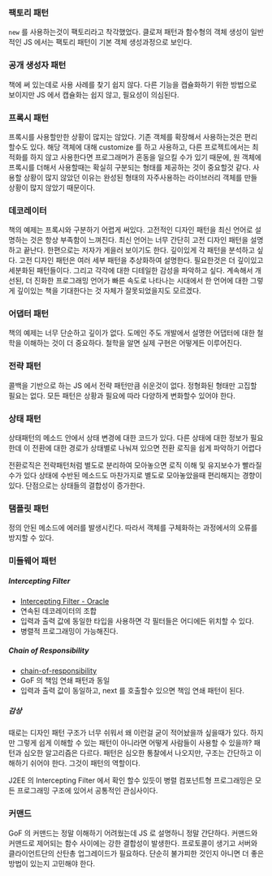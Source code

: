 ### 팩토리 패턴
`new` 를 사용하는것이 팩토리라고 착각했었다. 클로져 패턴과 함수형의 객체 생성이 일반적인 JS 에서는 팩토리 패턴이 기본 객체 생성과정으로 보인다.

### 공개 생성자 패턴
책에 써 있는데로 사용 사례를 찾기 쉽지 않다. 다른 기능을 캡슐화하기 위한 방법으로 보이지만 JS 에서 캡슐화는 쉽지 않고, 필요성이 의심된다.

### 프록시 패턴
프록시를 사용할만한 상황이 많지는 않았다. 기존 객체를 확장해서 사용하는것은 편리 할수도 있다.
해당 객체에 대해 customize 를 하고 사용하고, 다른 프로젝트에서는 최적화를 하지 않고 사용한다면 프로그래머가 혼동을 일으킬 수가 있기 때문에,
원 객체에 프록시를 더해서 사용할때는 확실히 구분되는 형태를 제공하는 것이 중요할것 같다.
사용할 상황이 많지 않았던 이유는 완성된 형태의 자주사용하는 라이브러리 객체를 만들 상황이 많지 않았기 때문이다.

### 데코레이터
책의 예제는 프록시와 구분하기 어렵게 써있다. 고전적인 디자인 패턴을 최신 언어로 설명하는 것은 항상 부족함이 느껴진다. 최신 언어는 너무 간단히 고전 디자인 패턴을 설명하고 끝난다. 한편으로는 저자가 게을러 보이기도 한다.
깊이있게 각 패턴을 분석하고 싶다. 고전 디자인 패턴은 여러 세부 패턴을 추상화하여 설명한다. 필요한것은 더 깊이있고 세분화된 패턴들이다. 그리고 각각에 대한 디테일한 감성을 파악하고 싶다.
계속해서 개선된, 더 진화한 프로그래밍 언어가 빠른 속도로 나타나는 시대에서 한 언어에 대한 그렇게 깊이있는 책을 기대한다는 것 자체가 잘못되었을지도 모르겠다.

### 어댑터 패턴
책의 예제는 너무 단순하고 깊이가 없다. 도메인 주도 개발에서 설명한 어댑터에 대한 철학을 이해하는 것이 더 중요하다. 철학을 알면 실제 구현은 어떻게든 이루어진다.

### 전략 패턴
콜백을 기반으로 하는 JS 에서 전략 패턴만큼 쉬운것이 없다. 정형화된 형태만 고집할 필요는 없다. 모든 패턴은 상황과 필요에 따라 다양하게 변화할수 있어야 한다.

### 상태 패턴
상태패턴의 메소드 안에서 상태 변경에 대한 코드가 있다.
다른 상태에 대한 정보가 필요한데
이 전환에 대한 경로가 상태별로 나눠져 있으면 전환 로직을 쉽게 파악하기 어렵다

전환로직은 전략패턴처럼 별도로 분리하여 모아놓으면 로직 이해 및 유지보수가 빨라질수가 있다
상태에 수반된 메소드도 마찬가지로 별도로 모아놓았을때 편리해지는 경향이 있다. 단점으로는 상태들의 결합성이 증가한다.

### 탬플릿 패턴
정의 안된 메소드에 에러를 발생시킨다. 따라서 객체를 구체화하는 과정에서의 오류를 방지할 수 있다.

### 미들웨어 패턴
##### Intercepting Filter
* [Intercepting Filter - Oracle](https://www.oracle.com/technetwork/java/interceptingfilter-142169.html)
* 연속된 데코레이터의 조합
* 입력과 출력 값에 동일한 타입을 사용하면 각 필터들은 어디에든 위치할 수 있다.
* 병렬적 프로그래밍이 가능해진다.

##### Chain of Responsibility
* [chain-of-responsibility](https://dzone.com/articles/design-patterns-uncovered-chain-of-responsibility)
* GoF 의 책임 연쇄 패턴과 동일
* 입력과 출력 값이 동일하고, next 를 호출할수 있으면 책임 연쇄 패턴이 된다.

##### 감상
때로는 디자인 패턴 구조가 너무 쉬워서 왜 이런걸 굳이 적어놨을까 싶을때가 있다. 하지만 그렇게 쉽게 이해할 수 있는 패턴이 아니라면 어떻게 사람들이 사용할 수 있을까?
패턴과 심오한 알고리즘은 다르다. 패턴은 심오한 통찰에서 나오지만, 구조는 간단하고 이해하기 쉬어야 한다. 그것이 패턴의 역할이다.

J2EE 의 Intercepting Filter 에서 확인 할수 있듯이 병렬 컴포넌트형 프로그래밍은 모든 프로그래밍 구조에 있어서 공통적인 관심사이다.

### 커맨드 
GoF 의 커맨드는 정말 이해하기 어려웠는데 JS 로 설명하니 정말 간단하다.
커맨드와 커맨드로 제어되는 함수 사이에는 강한 결합성이 발생한다.
프로토콜이 생기고 서버와 클라이언트단의 산탄총 업그레이드가 필요하다.
단순히 불가피한 것인지 아니면 더 좋은 방법이 있는지 고민해야 한다.
